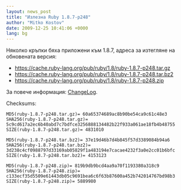 ```yaml
---
layout: news_post
title: "Излезна Ruby 1.8.7-p248"
author: "Mitko Kostov"
date: 2009-12-25 10:41:06 +0000
lang: bg
---
```


Няколко кръпки бяха приложени към 1.8.7, адреса за изтегляне на
обновената версия:

* https://cache.ruby-lang.org/pub/ruby/1.8/ruby-1.8.7-p248.tar.gz
* https://cache.ruby-lang.org/pub/ruby/1.8/ruby-1.8.7-p248.tar.bz2
* https://cache.ruby-lang.org/pub/ruby/1.8/ruby-1.8.7-p248.zip

За повече информация: [ChangeLog][1].

Checksums:

    MD5(ruby-1.8.7-p248.tar.gz)= 60a65374689ac8b90be54ca9c61c48e3
    SHA256(ruby-1.8.7-p248.tar.gz)= 5c9cd617a2ec6b40abd7c7bdfce3256888134482b22f933a061ae18fb4b48755
    SIZE(ruby-1.8.7-p248.tar.gz)= 4831010

    MD5(ruby-1.8.7-p248.tar.bz2)= 37e19d46b7d4b845f57d3389084b94a6
    SHA256(ruby-1.8.7-p248.tar.bz2)= 3d238c4cf0988797d33169ab05829f1a483194e7cacae4232f3a0e2cc01b6bfc
    SIZE(ruby-1.8.7-p248.tar.bz2)= 4153123

    MD5(ruby-1.8.7-p248.zip)= 819b9db9bcd4aa9a70f1193380a318c9
    SHA256(ruby-1.8.7-p248.zip)= c133ecf35d5509e61443db05c9691bea6c6f63b87600a452b742014767bd98b3
    SIZE(ruby-1.8.7-p248.zip)= 5889980



[1]: http://svn.ruby-lang.org/cgi-bin/viewvc.cgi/tags/v1_8_7_248/ChangeLog
